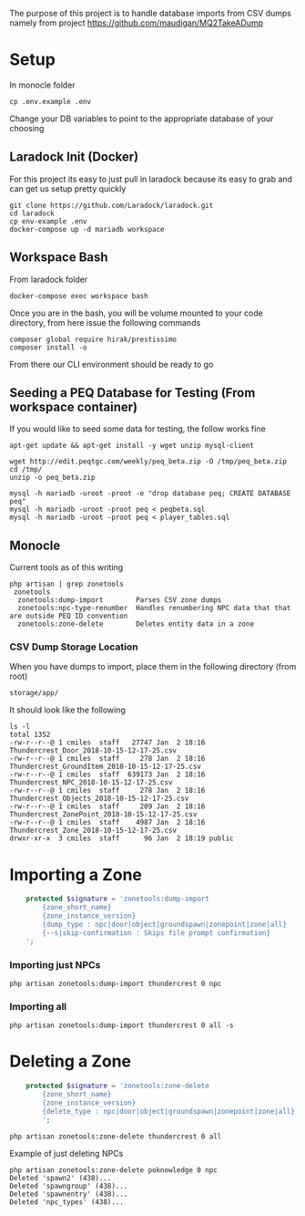 The purpose of this project is to handle database imports from CSV dumps namely from project https://github.com/maudigan/MQ2TakeADump

# Setup

In monocle folder

`cp .env.example .env`

Change your DB variables to point to the appropriate database of your choosing

## Laradock Init (Docker)

For this project its easy to just pull in laradock because its easy to grab and can get us setup pretty quickly

```
git clone https://github.com/Laradock/laradock.git
cd laradock
cp env-example .env
docker-compose up -d mariadb workspace
```

## Workspace Bash

From laradock folder

```
docker-compose exec workspace bash
```
Once you are in the bash, you will be volume mounted to your code directory, from here issue the following commands

```
composer global require hirak/prestissimo
composer install -o
```

From there our CLI environment should be ready to go

## Seeding a PEQ Database for Testing (From workspace container)

If you would like to seed some data for testing, the follow works fine

```
apt-get update && apt-get install -y wget unzip mysql-client

wget http://edit.peqtgc.com/weekly/peq_beta.zip -O /tmp/peq_beta.zip
cd /tmp/
unzip -o peq_beta.zip

mysql -h mariadb -uroot -proot -e "drop database peq; CREATE DATABASE peq"
mysql -h mariadb -uroot -proot peq < peqbeta.sql
mysql -h mariadb -uroot -proot peq < player_tables.sql
```

## Monocle

Current tools as of this writing

```
php artisan | grep zonetools
 zonetools
  zonetools:dump-import        Parses CSV zone dumps
  zonetools:npc-type-renumber  Handles renumbering NPC data that that are outside PEQ ID convention
  zonetools:zone-delete        Deletes entity data in a zone
```

### CSV Dump Storage Location

When you have dumps to import, place them in the following directory (from root)

```
storage/app/
```

It should look like the following

```
ls -l
total 1352
-rw-r--r--@ 1 cmiles  staff   27747 Jan  2 18:16 Thundercrest_Door_2018-10-15-12-17-25.csv
-rw-r--r--@ 1 cmiles  staff     278 Jan  2 18:16 Thundercrest_GroundItem_2018-10-15-12-17-25.csv
-rw-r--r--@ 1 cmiles  staff  639173 Jan  2 18:16 Thundercrest_NPC_2018-10-15-12-17-25.csv
-rw-r--r--@ 1 cmiles  staff     278 Jan  2 18:16 Thundercrest_Objects_2018-10-15-12-17-25.csv
-rw-r--r--@ 1 cmiles  staff     209 Jan  2 18:16 Thundercrest_ZonePoint_2018-10-15-12-17-25.csv
-rw-r--r--@ 1 cmiles  staff    4987 Jan  2 18:16 Thundercrest_Zone_2018-10-15-12-17-25.csv
drwxr-xr-x  3 cmiles  staff      96 Jan  2 18:19 public
```
# Importing a Zone

```php
    protected $signature = 'zonetools:dump-import
        {zone_short_name}
        {zone_instance_version}
        {dump_type : npc|door|object|groundspawn|zonepoint|zone|all}
        {--s|skip-confirmation : Skips file prompt confirmation}
    ';
```
### Importing just NPCs

```
php artisan zonetools:dump-import thundercrest 0 npc
```

### Importing all 

```
php artisan zonetools:dump-import thundercrest 0 all -s
```

# Deleting a Zone

```php
    protected $signature = 'zonetools:zone-delete 
        {zone_short_name} 
        {zone_instance_version}
        {delete_type : npc|door|object|groundspawn|zonepoint|zone|all}
        ';
```


```
php artisan zonetools:zone-delete thundercrest 0 all
```

Example of just deleting NPCs

```
php artisan zonetools:zone-delete poknowledge 0 npc
Deleted 'spawn2' (438)...
Deleted 'spawngroup' (438)...
Deleted 'spawnentry' (438)...
Deleted 'npc_types' (438)...
```
